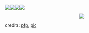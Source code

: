 ![](https://64.media.tumblr.com/314150f0df298a4a6c42eee752769de1/eaf05428aed9287a-54/s400x600/a75068f094ba8781486d1a12d011bd76752e2f34.gifv)![](https://64.media.tumblr.com/589794b694d44ff7704c02cfdf2b923e/eaf05428aed9287a-14/s400x600/b216ae7f1bbc25321e8e2bba07f2b43553877634.gifv)![](https://64.media.tumblr.com/4d5de161f0e69c91324e3c8077150fed/eaf05428aed9287a-c2/s400x600/20e2d493d62a499a4cd8c2bb7e190246676324b8.gifv)![](https://64.media.tumblr.com/3559bc5786ae41b673f026bd2f4a6b0d/eaf05428aed9287a-04/s400x600/d1707c955344ad0881620b991cb1bf3c57674607.gifv)

<p align="center">
  <img src="https://sun9-38.userapi.com/impg/XoSQEutNAkqVJnRPT-HOPGSVmglxpxlpC1PRpg/2lJHBo49KDw.jpg?size=1610x1920&quality=95&sign=2ee66b6d38509de87d4fabef0c51e8c2&type=album" />
</p>

credits: [pfp](https://baka7434.lofter.com/post/1f265a2f_2b409802e), [pic](https://vk.com/wall-141121774?q=%23Пиво&w=wall-141121774_42952)


